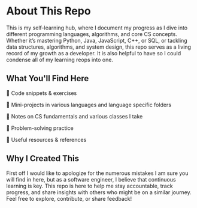 # About This Repo
This is my self-learning hub, where I document my progress as I dive into different programming languages, algorithms, and core CS concepts. Whether it’s mastering Python, Java, JavaScript, C++, or SQL, or tackling data structures, algorithms, and system design, this repo serves as a living record of my growth as a developer. It is also helpful to have so I could condense all of my learning reops into one.

## What You'll Find Here
📌 Code snippets & exercises

📌 Mini-projects in various languages and language specific folders

📌 Notes on CS fundamentals and various classes I take

📌 Problem-solving practice

📌 Useful resources & references

## Why I Created This
First off I would like to apologize for the numerous mistakes I am sure you will find in here, but as a software engineer, I believe that continuous learning is key. This repo is here to help me stay accountable, track progress, and share insights with others who might be on a similar journey. Feel free to explore, contribute, or share feedback!

